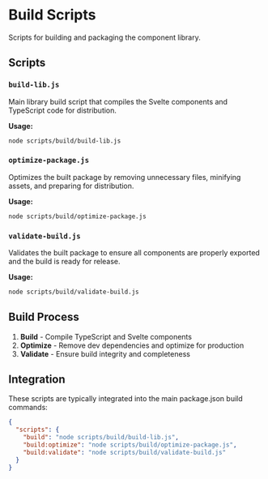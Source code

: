 # Build Scripts

Scripts for building and packaging the component library.

## Scripts

### `build-lib.js`
Main library build script that compiles the Svelte components and TypeScript code for distribution.

**Usage:**
```bash
node scripts/build/build-lib.js
```

### `optimize-package.js`
Optimizes the built package by removing unnecessary files, minifying assets, and preparing for distribution.

**Usage:**
```bash
node scripts/build/optimize-package.js
```

### `validate-build.js`
Validates the built package to ensure all components are properly exported and the build is ready for release.

**Usage:**
```bash
node scripts/build/validate-build.js
```

## Build Process

1. **Build** - Compile TypeScript and Svelte components
2. **Optimize** - Remove dev dependencies and optimize for production
3. **Validate** - Ensure build integrity and completeness

## Integration

These scripts are typically integrated into the main package.json build commands:

```json
{
  "scripts": {
    "build": "node scripts/build/build-lib.js",
    "build:optimize": "node scripts/build/optimize-package.js",
    "build:validate": "node scripts/build/validate-build.js"
  }
}
```